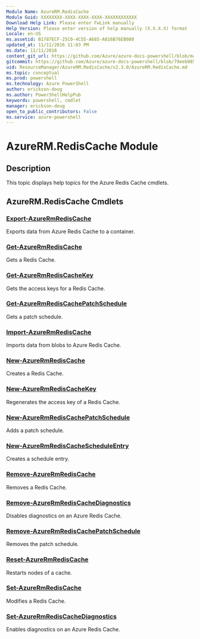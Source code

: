 ```yaml
---
Module Name: AzureRM.RedisCache
Module Guid: XXXXXXXX-XXXX-XXXX-XXXX-XXXXXXXXXXXX
Download Help Link: Please enter FwLink manually
Help Version: Please enter version of help manually (X.X.X.X) format
Locale: en-US
ms.assetid: B1787ECF-25C0-4C55-A685-A816B76EB080
updated_at: 11/11/2016 11:03 PM
ms.date: 11/11/2016
content_git_url: https://github.com/Azure/azure-docs-powershell/blob/master/azureps-cmdlets-docs/ResourceManager/AzureRM.RedisCache/v2.3.0/AzureRM.RedisCache.md
gitcommit: https://github.com/Azure/azure-docs-powershell/blob/79eeb985ea480979357fb4695832a0c3d29a48bf/azureps-cmdlets-docs/ResourceManager/AzureRM.RedisCache/v2.3.0/AzureRM.RedisCache.md
uid: ResourceManager/AzureRM.RedisCache/v2.3.0/AzureRM.RedisCache.md
ms.topic: conceptual
ms.prod: powershell
ms.technology: Azure PowerShell
author: erickson-doug
ms.author: PowerShellHelpPub
keywords: powershell, cmdlet
manager: erickson-doug
open_to_public_contributors: False
ms.service: azure-powershell
---
```


# AzureRM.RedisCache Module
## Description
This topic displays help topics for the Azure Redis Cache cmdlets.

## AzureRM.RedisCache Cmdlets
### [Export-AzureRmRedisCache](Export-AzureRmRedisCache.md)
Exports data from Azure Redis Cache to a container.

### [Get-AzureRmRedisCache](Get-AzureRmRedisCache.md)
Gets a Redis Cache.

### [Get-AzureRmRedisCacheKey](Get-AzureRmRedisCacheKey.md)
Gets the access keys for a Redis Cache.

### [Get-AzureRmRedisCachePatchSchedule](Get-AzureRmRedisCachePatchSchedule.md)
Gets a patch schedule.

### [Import-AzureRmRedisCache](Import-AzureRmRedisCache.md)
Imports data from blobs to Azure Redis Cache.

### [New-AzureRmRedisCache](New-AzureRmRedisCache.md)
Creates a Redis Cache.

### [New-AzureRmRedisCacheKey](New-AzureRmRedisCacheKey.md)
Regenerates the access key of a Redis Cache.

### [New-AzureRmRedisCachePatchSchedule](New-AzureRmRedisCachePatchSchedule.md)
Adds a patch schedule.

### [New-AzureRmRedisCacheScheduleEntry](New-AzureRmRedisCacheScheduleEntry.md)
Creates a schedule entry.

### [Remove-AzureRmRedisCache](Remove-AzureRmRedisCache.md)
Removes a Redis Cache.

### [Remove-AzureRmRedisCacheDiagnostics](Remove-AzureRmRedisCacheDiagnostics.md)
Disables diagnostics on an Azure Redis Cache.

### [Remove-AzureRmRedisCachePatchSchedule](Remove-AzureRmRedisCachePatchSchedule.md)
Removes the patch schedule.

### [Reset-AzureRmRedisCache](Reset-AzureRmRedisCache.md)
Restarts nodes of a cache.

### [Set-AzureRmRedisCache](Set-AzureRmRedisCache.md)
Modifies a Redis Cache.

### [Set-AzureRmRedisCacheDiagnostics](Set-AzureRmRedisCacheDiagnostics.md)
Enables diagnostics on an Azure Redis Cache.

